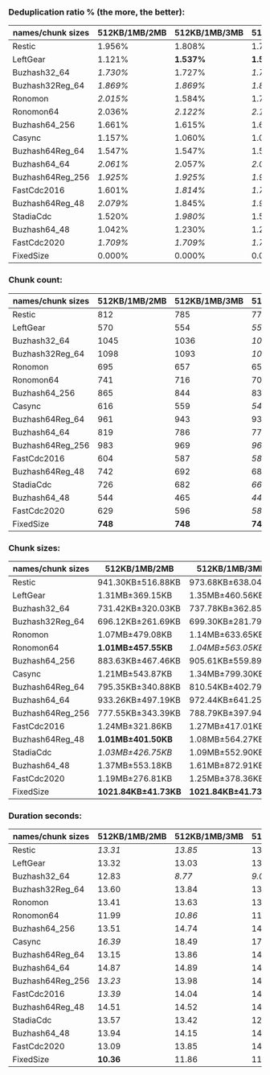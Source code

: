 ### Deduplication ratio % (the more, the better):

| names/chunk sizes | 512KB/1MB/2MB | 512KB/1MB/3MB | 512KB/1MB/4MB | 256KB/1MB/4MB | 512KB/1MB/1.25MB | 512KB/1MB/1.5MB | 512KB/1MB/1.75MB | 768KB/1MB/1.5MB | 512KB/1MB/5MB | 512KB/1MB/8MB |
| --------------- | ----------- | ----------- | ----------- | ----------- | -------------- | ------------- | -------------- | ------------- | ----------- | ----------- |
| Restic          | 1.956%      | 1.808%      | 1.734%      | 1.940%      | *1.977%*       | *2.179%*      | **2.277%**     | 0.707%        | 1.808%      | 1.808%      |
| LeftGear        | 1.121%      | **1.537%**  | **1.537%**  | **1.537%**  | 1.117%         | 1.470%        | 1.431%         | 1.470%        | **1.537%**  | **1.537%**  |
| Buzhash32_64    | *1.730%*    | 1.727%      | *1.730%*    | **2.755%**  | *1.850%*       | 1.540%        | 1.622%         | 1.703%        | *1.730%*    | *1.730%*    |
| Buzhash32Reg_64 | *1.869%*    | *1.869%*    | *1.869%*    | **2.469%**  | 1.827%         | 1.807%        | 1.863%         | 1.460%        | *1.869%*    | *1.869%*    |
| Ronomon         | *2.015%*    | 1.584%      | 1.747%      | 1.672%      | **2.051%**     | 1.675%        | *1.983%*       | 1.513%        | 1.747%      | 1.747%      |
| Ronomon64       | 2.036%      | *2.122%*    | *2.122%*    | 2.087%      | **2.173%**     | 1.981%        | 1.813%         | 1.060%        | *2.122%*    | *2.122%*    |
| Buzhash64_256   | 1.661%      | 1.615%      | 1.615%      | **2.286%**  | *1.732%*       | 1.423%        | 1.653%         | *1.662%*      | 1.615%      | 1.615%      |
| Casync          | 1.157%      | 1.060%      | 1.060%      | 1.131%      | *1.381%*       | **1.536%**    | 1.320%         | *1.483%*      | 1.060%      | 1.060%      |
| Buzhash64Reg_64 | 1.547%      | 1.547%      | 1.547%      | **2.046%**  | *1.644%*       | *1.772%*      | 1.547%         | 1.594%        | 1.547%      | 1.547%      |
| Buzhash64_64    | *2.061%*    | 2.057%      | *2.061%*    | **2.314%**  | 1.937%         | 1.655%        | *2.061%*       | 0.357%        | *2.061%*    | *2.061%*    |
| Buzhash64Reg_256 | *1.925%*    | *1.925%*    | *1.925%*    | **2.466%**  | 1.899%         | 1.907%        | *1.925%*       | 1.398%        | *1.925%*    | *1.925%*    |
| FastCdc2016     | 1.601%      | *1.814%*    | *1.709%*    | **1.851%**  | 0.847%         | 1.650%        | 1.387%         | 1.276%        | *1.709%*    | *1.709%*    |
| Buzhash64Reg_48 | *2.079%*    | 1.845%      | *1.934%*    | 1.535%      | **2.222%**     | 1.825%        | 1.825%         | 1.379%        | *1.934%*    | *1.934%*    |
| StadiaCdc       | 1.520%      | *1.980%*    | 1.593%      | 1.294%      | *1.956%*       | **2.137%**    | 1.764%         | 1.777%        | 1.593%      | 1.593%      |
| Buzhash64_48    | 1.042%      | 1.230%      | 1.230%      | **1.326%**  | 0.979%         | *1.249%*      | *1.276%*       | 0.596%        | 1.230%      | 1.230%      |
| FastCdc2020     | *1.709%*    | *1.709%*    | *1.709%*    | **1.851%**  | 1.529%         | 1.678%        | *1.711%*       | 1.304%        | *1.709%*    | *1.709%*    |
| FixedSize       | 0.000%      | 0.000%      | 0.000%      | 0.000%      | 0.000%         | 0.000%        | 0.000%         | 0.000%        | 0.000%      | 0.000%      |

### Chunk count:

| names/chunk sizes | 512KB/1MB/2MB | 512KB/1MB/3MB | 512KB/1MB/4MB | 256KB/1MB/4MB | 512KB/1MB/1.25MB | 512KB/1MB/1.5MB | 512KB/1MB/1.75MB | 768KB/1MB/1.5MB | 512KB/1MB/5MB | 512KB/1MB/8MB |
| --------------- | ----------- | ----------- | ----------- | ----------- | -------------- | ------------- | -------------- | ------------- | ----------- | ----------- |
| Restic          | 812         | 785         | 771         | 1190        | 912            | 870           | 839            | **690**       | *768*       | *765*       |
| LeftGear        | 570         | 554         | *551*       | 579         | 653            | 604           | 587            | 594           | **550**     | **550**     |
| Buzhash32_64    | 1045        | 1036        | *1034*      | 1701        | 1080           | 1058          | 1052           | **792**       | *1034*      | *1033*      |
| Buzhash32Reg_64 | 1098        | 1093        | *1092*      | 1725        | 1134           | 1116          | 1103           | **851**       | *1092*      | *1092*      |
| Ronomon         | 695         | 657         | 652         | *639*       | 801            | 733           | 708            | **631**       | 650         | *648*       |
| Ronomon64       | 741         | 716         | 709         | *687*       | 828            | 787           | 755            | **642**       | 709         | *708*       |
| Buzhash64_256   | 865         | 844         | 836         | 1276        | 943            | 905           | 884            | **713**       | *835*       | *835*       |
| Casync          | 616         | 559         | *540*       | 666         | 755            | 686           | 649            | 604           | *533*       | **529**     |
| Buzhash64Reg_64 | 961         | 943         | 939         | 1306        | 1033           | 994           | 976            | **811**       | *938*       | *938*       |
| Buzhash64_64    | 819         | 786         | 776         | 1199        | 910            | 867           | 834            | **686**       | *775*       | *773*       |
| Buzhash64Reg_256 | 983         | 969         | *967*       | 1360        | 1057           | 1017          | 995            | **818**       | *967*       | *967*       |
| FastCdc2016     | 604         | 587         | *584*       | 613         | 663            | 626           | 610            | 609           | **583**     | **583**     |
| Buzhash64Reg_48 | 742         | 692         | 684         | *681*       | 892            | 804           | 763            | 738           | *680*       | **678**     |
| StadiaCdc       | 726         | 682         | *668*       | 682         | 880            | 797           | 752            | 745           | *667*       | **665**     |
| Buzhash64_48    | 544         | 465         | *442*       | 525         | 701            | 627           | 578            | 563           | *427*       | **417**     |
| FastCdc2020     | 629         | 596         | *588*       | 619         | 853            | 708           | 658            | 694           | **586**     | **586**     |
| FixedSize       | **748**     | **748**     | **748**     | **748**     | **748**        | **748**       | **748**        | **748**       | **748**     | **748**     |

### Chunk sizes:

| names/chunk sizes | 512KB/1MB/2MB        | 512KB/1MB/3MB        | 512KB/1MB/4MB        | 256KB/1MB/4MB        | 512KB/1MB/1.25MB      | 512KB/1MB/1.5MB      | 512KB/1MB/1.75MB     | 768KB/1MB/1.5MB      | 512KB/1MB/5MB        | 512KB/1MB/8MB        |
| --------------- | -------------------- | -------------------- | -------------------- | -------------------- | --------------------- | -------------------- | -------------------- | -------------------- | -------------------- | -------------------- |
| Restic          | 941.30KB±516.88KB    | 973.68KB±638.04KB    | *991.36KB±715.00KB*  | 642.30KB±674.21KB    | 838.09KB±307.46KB     | 878.55KB±383.95KB    | 911.01KB±452.04KB    | 1.08MB±313.78KB      | *995.23KB±757.98KB*  | **999.13KB±790.28KB** |
| LeftGear        | 1.31MB±369.15KB      | 1.35MB±460.56KB      | 1.35MB±493.58KB      | 1.29MB±552.61KB      | **1.14MB±157.32KB**   | *1.24MB±235.18KB*    | 1.27MB±318.55KB      | *1.26MB±204.57KB*    | 1.36MB±511.93KB      | 1.36MB±511.93KB      |
| Buzhash32_64    | 731.42KB±320.03KB    | 737.78KB±362.85KB    | *739.20KB±381.50KB*  | 449.35KB±348.84KB    | 707.72KB±236.65KB     | 722.43KB±277.58KB    | 726.56KB±303.60KB    | **965.07KB±237.02KB** | *739.20KB±390.18KB*  | *739.92KB±398.67KB*  |
| Buzhash32Reg_64 | 696.12KB±261.69KB    | 699.30KB±281.79KB    | *699.94KB±285.57KB*  | 443.09KB±317.68KB    | 674.02KB±192.52KB     | 684.89KB±221.53KB    | 692.96KB±248.76KB    | **898.16KB±159.87KB** | *699.94KB±285.57KB*  | *699.94KB±285.57KB*  |
| Ronomon         | 1.07MB±479.08KB      | 1.14MB±633.65KB      | 1.14MB±682.53KB      | 1.17MB±706.89KB      | *954.23KB±274.64KB*   | **1.02MB±356.66KB**  | *1.05MB±419.95KB*    | 1.18MB±286.79KB      | 1.15MB±711.97KB      | 1.15MB±737.28KB      |
| Ronomon64       | **1.01MB±457.55KB**  | *1.04MB±563.05KB*    | 1.05MB±597.09KB      | 1.09MB±634.35KB      | 923.11KB±274.06KB     | 971.20KB±349.76KB    | *1012.37KB±408.36KB* | 1.16MB±270.85KB      | 1.05MB±604.66KB      | 1.05MB±617.65KB      |
| Buzhash64_256   | 883.63KB±467.46KB    | 905.61KB±559.89KB    | 914.28KB±614.21KB    | 599.01KB±575.16KB    | 810.54KB±299.58KB     | 844.57KB±369.04KB    | 864.63KB±419.49KB    | **1.05MB±299.66KB**  | *915.37KB±626.73KB*  | *915.37KB±626.73KB*  |
| Casync          | 1.21MB±543.87KB      | 1.34MB±799.30KB      | 1.38MB±915.27KB      | *1.12MB±923.58KB*    | **1012.37KB±281.02KB** | *1.09MB±374.28KB*    | 1.15MB±469.02KB      | 1.24MB±284.33KB      | 1.40MB±971.58KB      | 1.41MB±1.00MB        |
| Buzhash64Reg_64 | 795.35KB±340.88KB    | 810.54KB±402.79KB    | 813.99KB±428.75KB    | 585.25KB±539.86KB    | 739.92KB±225.85KB     | 768.95KB±276.02KB    | 783.13KB±308.82KB    | **942.46KB±192.76KB** | *814.86KB±434.15KB*  | *814.86KB±434.15KB*  |
| Buzhash64_64    | 933.26KB±497.19KB    | 972.44KB±641.25KB    | *984.97KB±697.38KB*  | 637.48KB±656.78KB    | 839.93KB±306.45KB     | 881.59KB±385.86KB    | 916.47KB±451.23KB    | 1.09MB±316.00KB      | *986.24KB±715.91KB*  | **988.79KB±734.98KB** |
| Buzhash64Reg_256 | 777.55KB±343.39KB    | 788.79KB±397.94KB    | *790.42KB±413.78KB*  | 562.01KB±514.40KB    | 723.12KB±221.20KB     | 751.56KB±273.70KB    | 768.18KB±317.84KB    | **934.40KB±189.69KB** | *790.42KB±413.78KB*  | *790.42KB±413.78KB*  |
| FastCdc2016     | 1.24MB±321.86KB      | 1.27MB±417.01KB      | 1.28MB±473.13KB      | *1.22MB±514.72KB*    | **1.13MB±168.36KB**   | *1.19MB±236.76KB*    | 1.22MB±284.49KB      | 1.23MB±196.36KB      | 1.28MB±484.73KB      | 1.28MB±484.73KB      |
| Buzhash64Reg_48 | **1.01MB±401.50KB**  | 1.08MB±564.27KB      | 1.09MB±632.25KB      | 1.10MB±856.88KB      | 856.88KB±224.14KB     | 950.67KB±303.34KB    | *1001.75KB±357.08KB* | *1.01MB±213.50KB*    | 1.10MB±680.97KB      | 1.10MB±696.10KB      |
| StadiaCdc       | *1.03MB±426.75KB*    | 1.09MB±552.90KB      | 1.12MB±636.69KB      | 1.09MB±789.74KB      | 868.56KB±232.99KB     | 959.02KB±304.57KB    | *1016.40KB±368.93KB* | **1.00MB±208.62KB**  | 1.12MB±654.41KB      | 1.12MB±672.81KB      |
| Buzhash64_48    | 1.37MB±553.18KB      | 1.61MB±872.91KB      | 1.69MB±1.05MB        | 1.42MB±1.08MB        | **1.06MB±258.31KB**   | *1.19MB±361.61KB*    | *1.29MB±461.07KB*    | 1.33MB±253.76KB      | 1.75MB±1.19MB        | 1.79MB±1.33MB        |
| FastCdc2020     | 1.19MB±276.81KB      | 1.25MB±378.36KB      | 1.27MB±455.71KB      | 1.21MB±502.14KB      | *896.06KB±247.57KB*   | **1.05MB±241.01KB**  | 1.13MB±249.97KB      | *1.08MB±219.58KB*    | 1.27MB±488.34KB      | 1.27MB±488.34KB      |
| FixedSize       | **1021.84KB±41.73KB** | **1021.84KB±41.73KB** | **1021.84KB±41.73KB** | **1021.84KB±41.73KB** | **1021.84KB±41.73KB** | **1021.84KB±41.73KB** | **1021.84KB±41.73KB** | **1021.84KB±41.73KB** | **1021.84KB±41.73KB** | **1021.84KB±41.73KB** |

### Duration seconds:

| names/chunk sizes | 512KB/1MB/2MB | 512KB/1MB/3MB | 512KB/1MB/4MB | 256KB/1MB/4MB | 512KB/1MB/1.25MB | 512KB/1MB/1.5MB | 512KB/1MB/1.75MB | 768KB/1MB/1.5MB | 512KB/1MB/5MB | 512KB/1MB/8MB |
| --------------- | ----------- | ----------- | ----------- | ----------- | -------------- | ------------- | -------------- | ------------- | ----------- | ----------- |
| Restic          | *13.31*     | *13.85*     | 13.87       | 13.87       | 14.10          | 13.86         | 14.12          | 14.13         | 14.14       | **12.34**   |
| LeftGear        | 13.32       | 13.03       | 13.25       | 11.62       | *10.88*        | 11.04         | *11.00*        | **10.74**     | 11.07       | 11.43       |
| Buzhash32_64    | 12.83       | *8.77*      | *9.00*      | 9.58        | **8.69**       | 12.77         | 9.62           | 9.33          | 10.01       | 9.95        |
| Buzhash32Reg_64 | 13.60       | 13.84       | 13.82       | 13.07       | **13.04**      | 13.61         | 13.82          | 13.81         | *13.06*     | *13.07*     |
| Ronomon         | 13.41       | 13.63       | 13.68       | 13.88       | *13.38*        | *13.01*       | 13.50          | **12.90**     | 13.83       | 14.18       |
| Ronomon64       | 11.99       | *10.86*     | 11.04       | 11.28       | **10.56**      | 11.85         | *10.65*        | 11.28         | 12.25       | 12.75       |
| Buzhash64_256   | 13.51       | 14.74       | 14.55       | 14.49       | **13.33**      | 14.72         | 14.52          | 14.39         | *13.35*     | *13.34*     |
| Casync          | *16.39*     | 18.49       | 17.21       | 20.68       | 17.03          | *16.05*       | 17.88          | **15.68**     | 18.03       | 16.49       |
| Buzhash64Reg_64 | 13.15       | 13.86       | 14.35       | *13.01*     | **12.99**      | 14.32         | *12.99*        | 14.31         | 14.28       | 13.04       |
| Buzhash64_64    | 14.87       | 14.89       | 14.89       | 14.89       | *14.86*        | **14.86**     | 14.87          | *14.86*       | 14.89       | 14.93       |
| Buzhash64Reg_256 | *13.23*     | 13.98       | 14.50       | *12.56*     | **12.47**      | 13.98         | 13.95          | 13.97         | 14.00       | 14.57       |
| FastCdc2016     | *13.39*     | 14.04       | 14.05       | 13.80       | **11.95**      | 14.03         | 14.00          | 14.03         | 13.82       | *11.98*     |
| Buzhash64Reg_48 | 14.51       | 14.52       | 14.52       | 14.54       | **14.50**      | *14.50*       | 14.51          | *14.50*       | 14.53       | 14.57       |
| StadiaCdc       | 13.57       | 13.42       | 12.33       | 12.57       | **10.07**      | 11.85         | *10.80*        | *11.79*       | 12.30       | 12.60       |
| Buzhash64_48    | 13.94       | 14.15       | 14.51       | 12.07       | *12.05*        | 12.06         | **12.05**      | *12.05*       | 12.06       | 12.07       |
| FastCdc2020     | 13.09       | 13.85       | 14.14       | 14.04       | *12.61*        | 13.84         | 14.14          | *12.62*       | 12.63       | **12.58**   |
| FixedSize       | **10.36**   | 11.86       | 11.99       | 12.52       | 12.07          | *11.56*       | 11.72          | *11.56*       | 12.52       | 12.91       |
